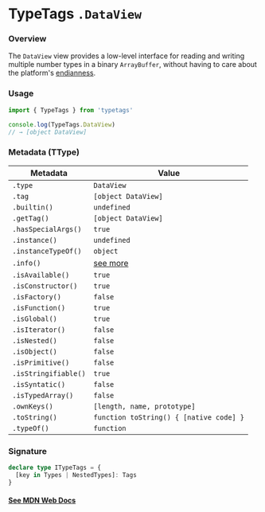 # TypeTags `.DataView`

### Overview

The `DataView` view provides a low-level interface for reading and writing multiple number types in a binary `ArrayBuffer`, without having to care about the platform's [endianness](https://developer.mozilla.org/en-US/docs/Glossary/Endianness).

### Usage

```js
import { TypeTags } from 'typetags'

console.log(TypeTags.DataView)
// → [object DataView]
```

### Metadata (TType)

| Metadata             | Value                                   |
| -------------------- | --------------------------------------- |
| `.type`              | `DataView`                              |
| `.tag`               | `[object DataView]`                     |
| `.builtin()`         | `undefined`                             |
| `.getTag()`          | `[object DataView]`                     |
| `.hasSpecialArgs()`  | `true`                                  |
| `.instance()`        | `undefined`                             |
| `.instanceTypeOf()`  | `object`                                |
| `.info()`            | [see more]()                            |
| `.isAvailable()`     | `true`                                  |
| `.isConstructor()`   | `true`                                  |
| `.isFactory()`       | `false`                                 |
| `.isFunction()`      | `true`                                  |
| `.isGlobal()`        | `true`                                  |
| `.isIterator()`      | `false`                                 |
| `.isNested()`        | `false`                                 |
| `.isObject()`        | `false`                                 |
| `.isPrimitive()`     | `false`                                 |
| `.isStringifiable()` | `true`                                  |
| `.isSyntatic()`      | `false`                                 |
| `.isTypedArray()`    | `false`                                 |
| `.ownKeys()`         | `[length, name, prototype]`             |
| `.toString()`        | `function toString() { [native code] }` |
| `.typeOf()`          | `function`                              |

### Signature

```ts
declare type ITypeTags = {
  [key in Types | NestedTypes]: Tags
}
```

#### [See MDN Web Docs](https://developer.mozilla.org/en-US/docs/Web/JavaScript/Reference/Global_Objects/DataView)
